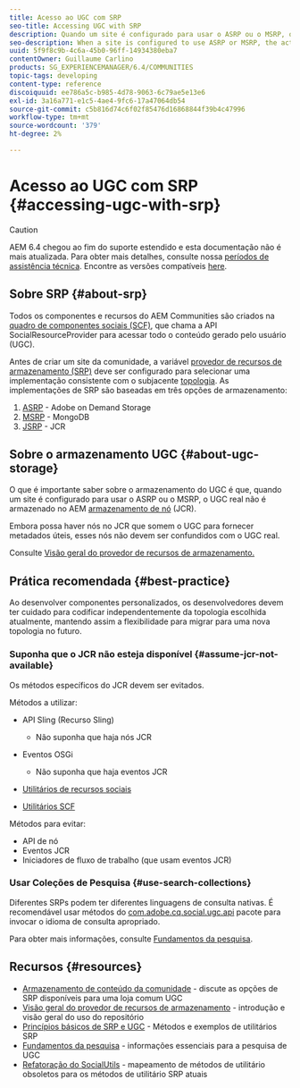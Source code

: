 ```yaml
---
title: Acesso ao UGC com SRP
seo-title: Accessing UGC with SRP
description: Quando um site é configurado para usar o ASRP ou o MSRP, o UGC real não é armazenado AEM armazenamento de nós (JCR)
seo-description: When a site is configured to use ASRP or MSRP, the actual UGC is not be stored in AEM's node store (JCR)
uuid: 5f9f8c9b-4c6a-45b0-96ff-14934380eba7
contentOwner: Guillaume Carlino
products: SG_EXPERIENCEMANAGER/6.4/COMMUNITIES
topic-tags: developing
content-type: reference
discoiquuid: ee786a5c-b985-4d78-9063-6c79ae5e13e6
exl-id: 3a16a771-e1c5-4ae4-9fc6-17a47064db54
source-git-commit: c5b816d74c6f02f85476d16868844f39b4c47996
workflow-type: tm+mt
source-wordcount: '379'
ht-degree: 2%

---
```


# Acesso ao UGC com SRP {#accessing-ugc-with-srp}

>[!CAUTION]
>
>AEM 6.4 chegou ao fim do suporte estendido e esta documentação não é mais atualizada. Para obter mais detalhes, consulte nossa [períodos de assistência técnica](https://helpx.adobe.com/br/support/programs/eol-matrix.html). Encontre as versões compatíveis [here](https://experienceleague.adobe.com/docs/).

## Sobre SRP {#about-srp}

Todos os componentes e recursos do AEM Communities são criados na [quadro de componentes sociais (SCF)](scf.md), que chama a API SocialResourceProvider para acessar todo o conteúdo gerado pelo usuário (UGC).

Antes de criar um site da comunidade, a variável [provedor de recursos de armazenamento (SRP)](working-with-srp.md) deve ser configurado para selecionar uma implementação consistente com o subjacente [topologia](topologies.md). As implementações de SRP são baseadas em três opções de armazenamento:

1. [ASRP](asrp.md) - Adobe on Demand Storage
2. [MSRP](msrp.md) - MongoDB
3. [JSRP](jsrp.md) - JCR

## Sobre o armazenamento UGC {#about-ugc-storage}

O que é importante saber sobre o armazenamento do UGC é que, quando um site é configurado para usar o ASRP ou o MSRP, o UGC real não é armazenado no AEM [armazenamento de nó](../../help/sites-deploying/data-store-config.md) (JCR).

Embora possa haver nós no JCR que somem o UGC para fornecer metadados úteis, esses nós não devem ser confundidos com o UGC real.

Consulte [Visão geral do provedor de recursos de armazenamento.](srp.md)

## Prática recomendada {#best-practice}

Ao desenvolver componentes personalizados, os desenvolvedores devem ter cuidado para codificar independentemente da topologia escolhida atualmente, mantendo assim a flexibilidade para migrar para uma nova topologia no futuro.

### Suponha que o JCR não esteja disponível {#assume-jcr-not-available}

Os métodos específicos do JCR devem ser evitados.

Métodos a utilizar:

* API Sling (Recurso Sling)
   * Não suponha que haja nós JCR

* Eventos OSGi
   * Não suponha que haja eventos JCR

* [Utilitários de recursos sociais](socialutils.md#socialresourceutilities-package)
* [Utilitários SCF](socialutils.md#scfutilities-package)

Métodos para evitar:

* API de nó
* Eventos JCR
* Iniciadores de fluxo de trabalho (que usam eventos JCR)

### Usar Coleções de Pesquisa {#use-search-collections}

Diferentes SRPs podem ter diferentes linguagens de consulta nativas. É recomendável usar métodos do [com.adobe.cq.social.ugc.api](https://helpx.adobe.com/experience-manager/6-4/sites/developing/using/reference-materials/javadoc/com/adobe/cq/social/ugc/api/package-summary.html) pacote para invocar o idioma de consulta apropriado.

Para obter mais informações, consulte [Fundamentos da pesquisa](search-implementation.md).

## Recursos {#resources}

* [Armazenamento de conteúdo da comunidade](working-with-srp.md) - discute as opções de SRP disponíveis para uma loja comum UGC
* [Visão geral do provedor de recursos de armazenamento](srp.md) - introdução e visão geral do uso do repositório
* [Princípios básicos de SRP e UGC](srp-and-ugc.md) - Métodos e exemplos de utilitários SRP
* [Fundamentos da pesquisa](search-implementation.md) - informações essenciais para a pesquisa de UGC
* [Refatoração do SocialUtils](socialutils.md) - mapeamento de métodos de utilitário obsoletos para os métodos de utilitário SRP atuais

